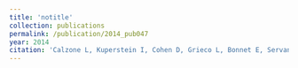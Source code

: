 ```yaml
---
title: 'notitle'
collection: publications
permalink: /publication/2014_pub047
year: 2014
citation: 'Calzone L, Kuperstein I, Cohen D, Grieco L, Bonnet E, Servant N, Hupe P, Zinovyev A<sup>^</sup>, Barillot E.<sup>^</sup> Biological network modelling and precision medicine in oncology [in French]. 2014. <i>Bull Cancer.</i> <b>101</b>(S1):18-21.'
---
```

